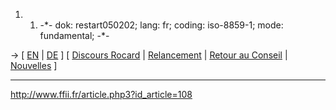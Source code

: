 1.  1.  -\*- dok: restart050202; lang: fr; coding: iso-8859-1; mode:
        fundamental; -\*-

-\> \[ [ EN](Restart050202En "wikilink") \| [
DE](Restart050202De "wikilink") \] \[ [ Discours
Rocard](RocardJuri050202En "wikilink") \| [
Relancement](EuroparlSwpat04En "wikilink") \| [ Retour au
Conseil](ConsReversEn "wikilink") \| [
Nouvelles](SwpatcninoFr "wikilink") \]

------------------------------------------------------------------------

<http://www.ffii.fr/article.php3?id_article=108>
